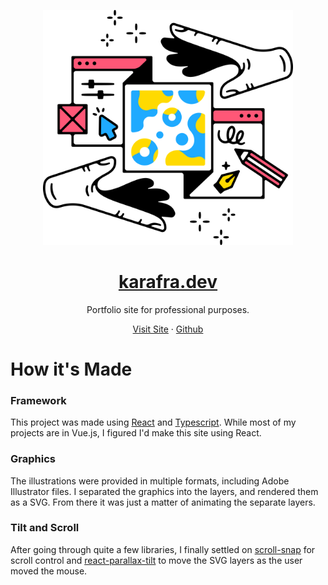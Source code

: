 <p align="center">
  <a href="https://karafra.dev">
    <img
      width="400px"
      src="https://raw.githubusercontent.com/andyruwruw/andyruwruw.com/master/src/assets/logo.svg">
  </a>
</p>

<a href="https://karafra.dev">
  <h1 align="center">
    karafra.dev
  </h1>
</a>

<p align="center">
  Portfolio site for professional purposes.
</p>

<p align="center">
  <a href="https://karafra.dev/">Visit Site</a>
  ·
  <a href="https://github.com/karafra">Github</a>
</p>


# How it's Made

### Framework

This project was made using [React](https://reactjs.org/) and [Typescript](https://www.typescriptlang.org/). While most of my projects are in Vue.js, I figured I'd make this site using React.

### Graphics

The illustrations were provided in multiple formats, including Adobe Illustrator files. I separated the graphics into the layers, and rendered them as a SVG. From there it was just a matter of animating the separate layers.

### Tilt and Scroll

After going through quite a few libraries, I finally settled on [scroll-snap](https://www.npmjs.com/package/scroll-snap) for scroll control and [react-parallax-tilt](https://www.npmjs.com/package/react-parallax-tilt) to move the SVG layers as the user moved the mouse.
